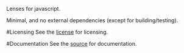 Lenses for javascript.

Minimal, and no external dependencies (except for building/testing).

#Licensing
See the [license](LICENSE.md) for licensing.

#Documentation
See the [source](lenses.coffee.md) for documentation.